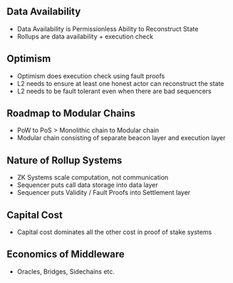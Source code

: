 ## Data Availability
- Data Availability is Permissionless Ability to Reconstruct State
- Rollups are data availability + execution check

## Optimism
- Optimism does execution check using fault proofs
- L2 needs to ensure at least one honest actor can reconstruct the state
- L2 needs to be fault tolerant even when there are bad sequencers

## Roadmap to Modular Chains
- PoW to PoS > Monolithic chain to Modular chain
- Modular chain consisting of separate beacon layer and execution layer

## Nature of Rollup Systems
- ZK Systems scale computation, not communication
- Sequencer puts call data storage into data layer
- Sequencer puts Validity / Fault Proofs into Settlement layer

## Capital Cost
- Capital cost dominates all the other cost in proof of stake systems

## Economics of Middleware
- Oracles, Bridges, Sidechains etc.
